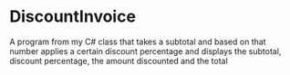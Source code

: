 # DiscountInvoice
A program from my C# class that takes a subtotal and based on that number applies a certain discount percentage and displays the subtotal, discount percentage, the amount discounted and the total 
